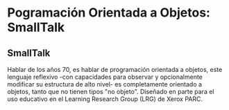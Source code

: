# Pogramación Orientada a Objetos: SmallTalk

## SmallTalk
Hablar de los años 70, es hablar de programación orientada a objetos, este lenguaje reflexivo -con capacidades para observar y opcionalmente modificar su estructura de alto nivel- es completamente orientado a objetos, tanto que no tienen tipos "no objeto". Diseñado en parte para el uso educativo en el Learning Research Group (LRG) de Xerox PARC.
